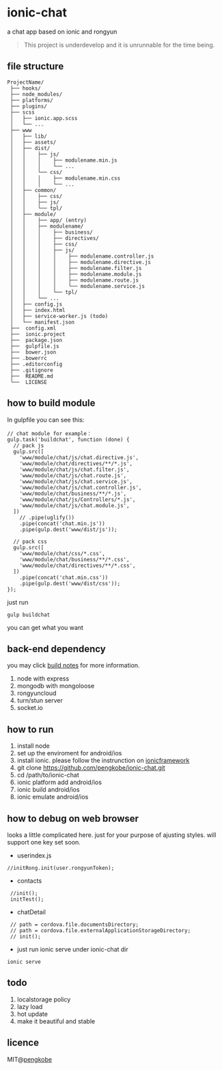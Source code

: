 # ionic-chat
a chat app based on ionic and rongyun  
> This project is underdevelop and it is unrunnable for the time being. 

## file structure
   ```
   ProjectName/
    ├── hooks/
    ├── node_modules/  
    ├── platforms/ 
    ├── plugins/ 
    ├── scss
    │   ├── ionic.app.scss
    │   └── ...
    ├── www
    │   ├── lib/
    │   ├── assets/
    │   ├── dist/
    │   │    ├── js/
    │   │    │    ├── modulename.min.js
    │   │    │    └── ... 
    │   │    └── css/
    │   │    │    ├── modulename.min.css
    │   │    │    └── ... 
    │   ├── common/
    │   │    ├── css/
    │   │    ├── js/
    │   │    └── tpl/
    │   ├── module/
    │   │    ├── app/ (entry)
    │   │    ├── modulename/ 
    │   │    │    ├── business/ 
    │   │    │    ├── directives/ 
    │   │    │    ├── css/
    │   │    │    ├── js/
    │   │    │    │    ├── modulename.controller.js
    │   │    │    │    ├── modulename.directive.js
    │   │    │    │    ├── modulename.filter.js
    │   │    │    │    ├── modulename.module.js
    │   │    │    │    ├── modulename.route.js
    │   │    │    │    └── modulename.service.js
    │   │    │    └── tpl/
    │   │    └── ... 
    │   ├── config.js 
    │   ├── index.html
    │   ├── service-worker.js (todo)
    │   └── manifest.json 
    ├──  config.xml
    ├──  ionic.project
    ├──  package.json
    ├──  gulpfile.js
    ├──  bower.json
    ├── .bowerrc
    ├── .editorconfig
    ├── .gitignore
    ├──  README.md
    └──  LICENSE
   ```

## how to build module
In gulpfile you can see this:
```
// chat module for example：
gulp.task('buildchat', function (done) {
  // pack js
  gulp.src([
    'www/module/chat/js/chat.directive.js',
    'www/module/chat/directives/**/*.js',
    'www/module/chat/js/chat.filter.js',
    'www/module/chat/js/chat.route.js',
    'www/module/chat/js/chat.service.js',
    'www/module/chat/js/chat.controller.js',
    'www/module/chat/business/**/*.js',
    'www/module/chat/js/Controllers/*.js',
    'www/module/chat/js/chat.module.js',
  ])
    // .pipe(uglify())
    .pipe(concat('chat.min.js'))
    .pipe(gulp.dest('www/dist/js'));

  // pack css
  gulp.src([
    'www/module/chat/css/*.css',
    'www/module/chat/business/**/*.css',
    'www/module/chat/directives/**/*.css',
  ])
    .pipe(concat('chat.min.css'))
    .pipe(gulp.dest('www/dist/css'));
});
```   

just run 
```
gulp buildchat
```
you can get what you want

## back-end dependency
you may click [build notes](server/README.md) for more information.
1. node with express
2. mongodb with mongoloose
3. rongyuncloud
4. turn/stun server
5. socket.io

## how to run
1. install node
2. set up the enviroment for android/ios
3. install ionic. please follow the instrunction on [ionicframework](http://ionicframework.com/getting-started/)
4. git clone https://github.com/pengkobe/ionic-chat.git
5. cd /path/to/ionic-chat
6. ionic platform add android/ios
7. ionic build android/ios
8. ionic emulate android/ios


## how to debug on web browser
looks a little complicated here. just for your purpose of ajusting styles. 
will support one key set soon.
+ userindex.js
```
//initRong.init(user.rongyunToken);
```
  
+ contacts
```
 //init();
 initTest();
```
    
+ chatDetail
```
 // path = cordova.file.documentsDirectory;
 // path = cordova.file.externalApplicationStorageDirectory;
 // init();
```
  
+ just run ionic serve under ionic-chat dir
```
ionic serve 
```

## todo
1. localstorage policy
2. lazy load
3. hot update
5. make it beautiful and stable

## licence
MIT@[pengkobe](yipeng.info)
